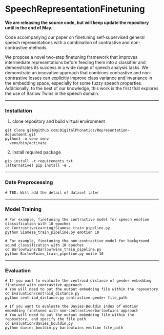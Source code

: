 # SpeechRepresentationFinetuning
****We are releasing the source code, but will keep update the repository until in the end of May.****

Code accompanying our paper on finetuning self-supervised general speech representations with a combination of contrastive and non-contrastive methods.

We propose a novel two-step finetuning framework that improves intermediate representations
before feeding them into a classifier and demonstrates its success in a wide range of speech
analysis tasks. We demonstrate an innovative approach that combines contrastive and non-contrastive losses
can explicitly improve class variance and invariance in the embedding space, especially for
some fuzzy speech properties. Additionally, to the best of our knowledge, this work is the first that explores the use of Barlow Twins
in the speech domain.

---
### Installation
1. clone repository and build virtual environment
```
git clone git@github.com:DigitalPhonetics/Representation-Adjustment.git
python3 -m venv venv
. venv/bin/activate
```

2. Install required package
```
pip install -r requirements.txt
(alternative) pip install -e .
```
---

### Date Preprocessing 
```
# TBD: Will add the detail of dataset later
```
---
### Model Training
```
# For example, finetuning the contrastive model for speech emotion classification with 10 epoches
cd ContrastiveLearning/Siamese_train_pipeline.py
python Siamese_train_pipeline.py emotion 10
```

```
# For example, finetuning the non-contrastive model for background sound classification with 10 epoches
cd BarlowTwins/BarlowTwins_train_pipeline.py
python BarlowTwins_train_pipeline.py noise 10
```

---
### Evaluation
```
# If you want to evaluate the centroid distance of gender embedding finetuned with contrastive approach
# You will need to put the output embedding file within the reposotory 
cd Evaluation/centroid_distance.py
python centriod_distance.py contrastive gender file_path
```
```
# If you want to evaluate the Davies-Bouldin Index of emotion embedding finetuned with non-contrastive/barlowtwins approach
# You will need to put the output embedding file within the reposotory, and specify the file path
cd Evaluation/davies_bouldin.py
python davies_bouldin.py barlowtwins emotion file_path
```